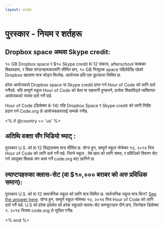 ```yaml
---
layout: wide
---
```


# पुरस्कार - नियम र शर्तहरू

## Dropbox space अथवा Skype credit:

१० GB Dropbox space र $१० Skype credit K-12 संकाय, afterschool क्लबका शिक्षकहरू, र शिक्षा संगठनहरूकालागि सीमित छन्. १० GB निःशुल्क space पहिलेदेखि रहेको Dropbox खातामा मात्र जोड्न मिल्नेछ. आयोजक प्रति एक छुटकारा सिमित छ.

हरेक आयोजकले Dropbox space या Skype credit प्राप्त गर्न Hour of Code को लागि दर्ता गर्नैपर्छ. यदि सम्पूर्ण स्कूल Hour of Code को बेला मा सहभागी हुन्छभने, प्रत्येक शिक्षाविद्ले व्यक्तिगत आयोजकको रूपमा दर्ता गर्नै पर्छ.

Hour of Code (डिसेम्बर 8-14) पछि Dropbox Space र Skype credit को लागी निर्देश प्रदान गर्न Code.org ले आयोजकहरुलाई सम्पर्क गर्नेछ.

<% if @country == 'us' %>

## अतिथि वक्ता सँग भिडियो च्याट् :

पुरस्कार U.S. को K-12 विद्यालयमा मात्र सीमित छ. योग्य हुन, सम्पूर्ण स्कूल नोभेम्बर १४, २०१४ भित्र Hour of Code को लागि दर्ता गर्नै पर्छ. जित्ने स्कूल , वेब छात को लागि समय, र प्रविधिको विवरण सेट गर्न उपयुक्त शिक्षक संग काम गर्ने code.org बाट छानिने छ.

## ल्याप्टपहरुका क्लास-सेट (वा $१०,००० बराबर को अरु प्रविधिक समान):

पुरस्कार U.S. को K-12 सावर्जनिक स्कूल को लागि मात्र सिमित छ. सार्वजनिक स्कूल मात्र किन? [See the answer here](http://www.hourofcode.com/#faq). योग्य हुन, सम्पूर्ण स्कूल नोभेम्बर १४, २०१४ भित्र Hour of Code को लागि दर्ता गर्नै पर्छ. U.S को हरेक इसतेत को हरेक स्कूलले क्लास-सेट कम्प्युटरहरु पौने छन्. जित्नेहरु डिसेम्बर १. २०१४ भित्रमा code.org ले सूचित गर्नेछ.

<% end %>